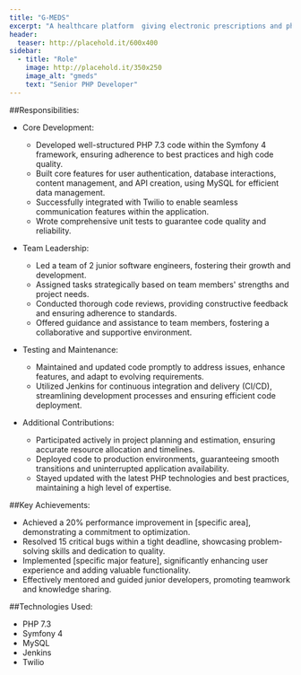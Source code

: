 ```yaml
---
title: "G-MEDS"
excerpt: "A healthcare platform  giving electronic prescriptions and pharmacies that are able to deliver to patients."
header:
  teaser: http://placehold.it/600x400
sidebar:
  - title: "Role"
    image: http://placehold.it/350x250
    image_alt: "gmeds"
    text: "Senior PHP Developer"
---
```


##Responsibilities:

  * Core Development:
    * Developed well-structured PHP 7.3 code within the Symfony 4 framework, ensuring adherence to best practices and high code quality.
    * Built core features for user authentication, database interactions, content management, and API creation, using MySQL for efficient data management.
    * Successfully integrated with Twilio to enable seamless communication features within the application.
    * Wrote comprehensive unit tests to guarantee code quality and reliability.

  * Team Leadership:
    * Led a team of 2 junior software engineers, fostering their growth and development.
    * Assigned tasks strategically based on team members' strengths and project needs.
    * Conducted thorough code reviews, providing constructive feedback and ensuring adherence to standards.
    * Offered guidance and assistance to team members, fostering a collaborative and supportive environment.

  * Testing and Maintenance:
    * Maintained and updated code promptly to address issues, enhance features, and adapt to evolving requirements.
    * Utilized Jenkins for continuous integration and delivery (CI/CD), streamlining development processes and ensuring efficient code deployment.

  * Additional Contributions:
    * Participated actively in project planning and estimation, ensuring accurate resource allocation and timelines.
    * Deployed code to production environments, guaranteeing smooth transitions and uninterrupted application availability.
    * Stayed updated with the latest PHP technologies and best practices, maintaining a high level of expertise.

##Key Achievements:

  * Achieved a 20% performance improvement in [specific area], demonstrating a commitment to optimization.
  * Resolved 15 critical bugs within a tight deadline, showcasing problem-solving skills and dedication to quality.
  * Implemented [specific major feature], significantly enhancing user experience and adding valuable functionality.
  * Effectively mentored and guided junior developers, promoting teamwork and knowledge sharing.

##Technologies Used:

  * PHP 7.3
  * Symfony 4
  * MySQL
  * Jenkins
  * Twilio